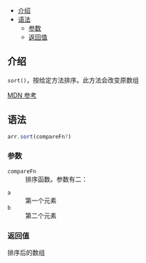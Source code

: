 - [介绍](#介绍)
- [语法](#语法)
  - [参数](#参数)
  - [返回值](#返回值)

## 介绍

`sort()`，按给定方法排序。此方法会改变原数组

[MDN 参考](https://developer.mozilla.org/zh-CN/docs/Web/JavaScript/Reference/Global_Objects/Array/sort)

## 语法

```js
arr.sort(compareFn?)
```

### 参数

<dl>
  <dt><code>compareFn</code></dt>
  <dd>排序函数。参数有二：</dd>
  <dl>
    <dt><code>a</code></dt>
    <dd>第一个元素</dd>
    <dt><code>b</code></dt>
    <dd>第二个元素</dd>
  </dl>
</dl>

### 返回值

排序后的数组

